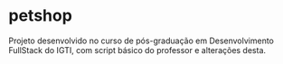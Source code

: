 # petshop
Projeto desenvolvido no curso de pós-graduação em Desenvolvimento FullStack do IGTI, com script básico do professor e alterações desta.
